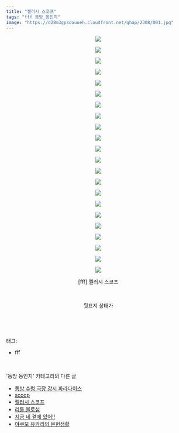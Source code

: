 ```yaml
---
title: "젤러시 스코프"
tags: "fff 동방_동인지"
image: "https://d28m3gpsoauueh.cloudfront.net/ghap/2308/001.jpg"
---
```

<div class="article">
<p style="text-align: center; clear: none; float: none;"><img src="{{ site.imgserver4 }}/ghap/2308/001.jpg"/></p>
<p style="text-align: center; clear: none; float: none;"><img src="{{ site.imgserver4 }}/ghap/2308/002.jpg"/></p>
<p style="text-align: center; clear: none; float: none;"><img src="{{ site.imgserver4 }}/ghap/2308/003.jpg"/></p>
<p style="text-align: center; clear: none; float: none;"><img src="{{ site.imgserver4 }}/ghap/2308/004.jpg"/></p>
<p style="text-align: center; clear: none; float: none;"><img src="{{ site.imgserver4 }}/ghap/2308/005.jpg"/></p>
<p style="text-align: center; clear: none; float: none;"><img src="{{ site.imgserver4 }}/ghap/2308/006.jpg"/></p>
<p style="text-align: center; clear: none; float: none;"><img src="{{ site.imgserver4 }}/ghap/2308/007.jpg"/></p>
<p style="text-align: center; clear: none; float: none;"><img src="{{ site.imgserver4 }}/ghap/2308/008.jpg"/></p>
<p style="text-align: center; clear: none; float: none;"><img src="{{ site.imgserver4 }}/ghap/2308/009.jpg"/></p>
<p style="text-align: center; clear: none; float: none;"><img src="{{ site.imgserver4 }}/ghap/2308/010.jpg"/></p>
<p style="text-align: center; clear: none; float: none;"><img src="{{ site.imgserver4 }}/ghap/2308/011.jpg"/></p>
<p style="text-align: center; clear: none; float: none;"><img src="{{ site.imgserver4 }}/ghap/2308/012.jpg"/></p>
<p style="text-align: center; clear: none; float: none;"><img src="{{ site.imgserver4 }}/ghap/2308/013.jpg"/></p>
<p style="text-align: center; clear: none; float: none;"><img src="{{ site.imgserver4 }}/ghap/2308/014.jpg"/></p>
<p style="text-align: center; clear: none; float: none;"><img src="{{ site.imgserver4 }}/ghap/2308/015.jpg"/></p>
<p style="text-align: center; clear: none; float: none;"><img src="{{ site.imgserver4 }}/ghap/2308/016.jpg"/></p>
<p style="text-align: center; clear: none; float: none;"><img src="{{ site.imgserver4 }}/ghap/2308/017.jpg"/></p>
<p style="text-align: center; clear: none; float: none;"><img src="{{ site.imgserver4 }}/ghap/2308/018.jpg"/></p>
<p style="text-align: center; clear: none; float: none;"><img src="{{ site.imgserver4 }}/ghap/2308/019.jpg"/></p>
<p style="text-align: center; clear: none; float: none;"><img src="{{ site.imgserver4 }}/ghap/2308/020.jpg"/></p>
<p style="text-align: center; clear: none; float: none;"><img src="{{ site.imgserver4 }}/ghap/2308/021.jpg"/></p>
<p style="text-align: center; clear: none; float: none;"><img src="{{ site.imgserver4 }}/ghap/2308/022.jpg"/></p>
<p style="text-align: center; clear: none; float: none;">[fff] 젤러시 스코프</p>
<p style="text-align: center; clear: none; float: none;"><br/></p>
<p style="text-align: center; clear: none; float: none;">뒷표지 상태가</p>
<p><br/></p>
</div><br/>
<div class="tagTrail">
<p>태그: </p>
<ul>
<li>fff</li>
</ul>
</div><br/>
<div class="another">
<p>'동방 동인지' 카테고리의 다른 글</p>
<ul>
<li><a href="/ghap_2310">동방 수렁 극장 강시 파라다이스</a></li>
<li><a href="/ghap_2309">scoop</a></li>
<li><a href="/ghap_2308">젤러시 스코프</a></li>
<li><a href="/ghap_2307">리틀 블로섬</a></li>
<li><a href="/ghap_2306">지금 네 곁에 있어!!</a></li>
<li><a href="/ghap_2305">야쿠모 유카리의 몬헌생활</a></li>
</ul>
</div><br/>
<div class="cb_module cb_fluid">
<div class="cb_wrt cb_profile">
</div><!-- commentList close -->
</div><br/>
